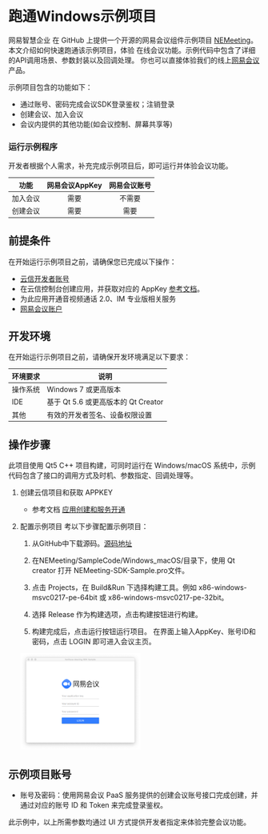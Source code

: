 # 跑通Windows示例项目


网易智慧企业 在 GitHub 上提供一个开源的网易会议组件示例项目 [NEMeeting](https://github.com/netease-kit/NEMeeting/tree/main/SampleCode/Windows_macOS)。本文介绍如何快速跑通该示例项目，体验 在线会议功能。示例代码中包含了详细的API调用场景、参数封装以及回调处理。 你也可以直接体验我们的线上[网易会议](https://meeting.163.com/)产品。

示例项目包含的功能如下：

- 通过账号、密码完成会议SDK登录鉴权；注销登录
- 创建会议、加入会议
- 会议内提供的其他功能(如会议控制、屏幕共享等) 

### 运行示例程序

开发者根据个人需求，补充完成示例项目后，即可运行并体验会议功能。

|   功能   | 网易会议AppKey | 网易会议账号 |
| :------: | :------------: | :----------: |
| 加入会议 |      需要      |    不需要    |
| 创建会议 |      需要      |     需要     |

##  前提条件

在开始运行示例项目之前，请确保您已完成以下操作：

  - [云信开发者账号](https://id.163yun.com/register?h=media&t=media&from=nim&clueFrom=nim)
  - 在云信控制台创建应用，并获取对应的 AppKey  [参考文档](../../../云信控制平台/应用创建和服务开通.md)。
  - 为此应用开通音视频通话 2.0、IM 专业版相关服务
  - [网易会议账户](##示例项目会议账号)

## 开发环境

在开始运行示例项目之前，请确保开发环境满足以下要求：

| 环境要求 | 说明                                                         |
| -------- | ------------------------------------------------------------ |
| 操作系统   | Windows 7 或更高版本 |
| IDE | 基于 Qt 5.6 或更高版本的 Qt Creator  |
|  其他     |有效的开发者签名、设备权限设置   |


## 操作步骤

此项目使用 Qt5 C++ 项目构建，可同时运行在 Windows/macOS 系统中，示例代码包含了接口的调用方式及时机、参数指定、回调处理等。

1. 创建云信项目和获取 APPKEY

   - 参考文档 [应用创建和服务开通](../../../云信控制平台/应用创建和服务开通.md)
2. 配置示例项目
   考以下步骤配置示例项目：
   1. 从GitHub中下载源码。[源码地址](https://github.com/netease-kit/NEMeeting/tree/main/SampleCode/Windows_macOS)

   2. 在NEMeeting/SampleCode/Windows_macOS/目录下，使用 Qt creator 打开 NEMeeting-SDK-Sample.pro文件。

   3. 点击 Projects，在 Build&Run 下选择构建工具。例如 x86-windows-msvc0217-pe-64bit 或 x86-windows-msvc0217-pe-32bit。

   4. 选择 Release 作为构建选项，点击构建按钮进行构建。

   5. 构建完成后，点击运行按钮运行项目。 在界面上输入AppKey、账号ID和密码，点击 LOGIN 即可进入会议主页。
   	<img width="50%" src="../images/macos_windows_demo.png"/>

## 示例项目账号

 - 账号及密码：使用网易会议 PaaS 服务提供的创建会议账号接口完成创建，并通过对应的账号 ID 和 Token 来完成登录鉴权。

此示例中，以上所需参数均通过 UI 方式提供开发者指定来体验完整会议功能。



